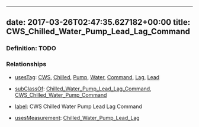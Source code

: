 
---
date: 2017-03-26T02:47:35.627182+00:00
title: CWS_Chilled_Water_Pump_Lead_Lag_Command
---
### Definition: TODO

### Relationships

* [usesTag](https://brickschema.org/schema/1.0/BrickFrame#usesTag): [CWS](https://brickschema.org/schema/1.0/BrickTag#CWS), [Chilled](https://brickschema.org/schema/1.0/BrickTag#Chilled), [Pump](https://brickschema.org/schema/1.0/BrickTag#Pump), [Water](https://brickschema.org/schema/1.0/BrickTag#Water), [Command](https://brickschema.org/schema/1.0/BrickTag#Command), [Lag](https://brickschema.org/schema/1.0/BrickTag#Lag), [Lead](https://brickschema.org/schema/1.0/BrickTag#Lead)

* [subClassOf](http://www.w3.org/2000/01/rdf-schema#subClassOf): [Chilled_Water_Pump_Lead_Lag_Command](https://brickschema.org/schema/1.0/Brick#Chilled_Water_Pump_Lead_Lag_Command), [CWS_Chilled_Water_Pump_Command](https://brickschema.org/schema/1.0/Brick#CWS_Chilled_Water_Pump_Command)

* [label](http://www.w3.org/2000/01/rdf-schema#label): CWS Chilled Water Pump Lead Lag Command

* [usesMeasurement](https://brickschema.org/schema/1.0/BrickFrame#usesMeasurement): [Chilled_Water_Pump_Lead_Lag](https://brickschema.org/schema/1.0/Brick#Chilled_Water_Pump_Lead_Lag)
